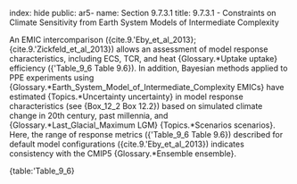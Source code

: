 index: hide
public: ar5-
name: Section 9.7.3.1
title: 9.7.3.1 - Constraints on Climate Sensitivity from Earth System Models of Intermediate Complexity

An EMIC intercomparison ({cite.9.'Eby_et_al_2013}; {cite.9.'Zickfeld_et_al_2013}) allows an assessment of model response characteristics, including ECS, TCR, and heat {Glossary.*Uptake uptake} efficiency ({'Table_9_6 Table 9.6}). In addition, Bayesian methods applied to PPE experiments using {Glossary.*Earth_System_Model_of_Intermediate_Complexity EMICs} have estimated {Topics.*Uncertainty uncertainty} in model response characteristics (see {Box_12_2 Box 12.2}) based on simulated climate change in 20th century, past millennia, and {Glossary.*Last_Glacial_Maximum LGM} {Topics.*Scenarios scenarios}. Here, the range of response metrics ({'Table_9_6 Table 9.6}) described for default model configurations ({cite.9.'Eby_et_al_2013}) indicates consistency with the CMIP5 {Glossary.*Ensemble ensemble}.

{table:'Table_9_6}
